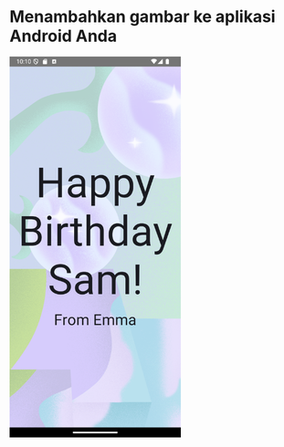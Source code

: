 # Menambahkan gambar ke aplikasi Android Anda
<img src="Screenshot_20241003_221057.png" width="300"/>
